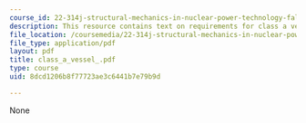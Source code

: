 ```yaml
---
course_id: 22-314j-structural-mechanics-in-nuclear-power-technology-fall-2006
description: This resource contains text on requirements for class a vessels.
file_location: /coursemedia/22-314j-structural-mechanics-in-nuclear-power-technology-fall-2006/8dcd1206b8f77723ae3c6441b7e79b9d_class_a_vessel_.pdf
file_type: application/pdf
layout: pdf
title: class_a_vessel_.pdf
type: course
uid: 8dcd1206b8f77723ae3c6441b7e79b9d

---
```

None